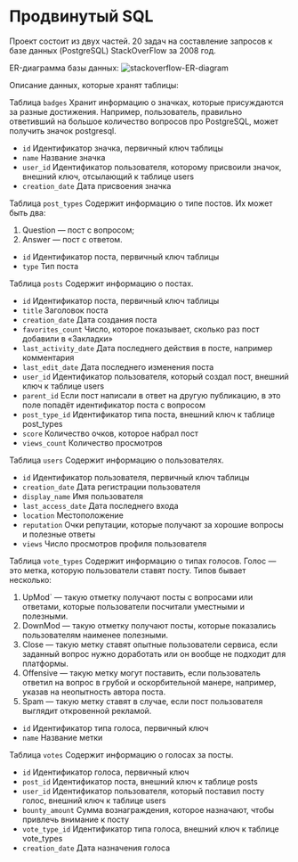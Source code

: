# Продвинутый SQL



Проект состоит из двух частей. 20 задач на составление запросов к базе данных (PostgreSQL) StackOverFlow за 2008 год. 

ER-диаграмма базы данных:
![stackoverflow-ER-diagram](https://user-images.githubusercontent.com/117563470/210385510-c6d519eb-6850-46ba-81c8-c77efeb98654.png)
 
Описание данных, которые хранят таблицы:

Таблица `badges`
Хранит информацию о значках, которые присуждаются за разные достижения. Например, пользователь, правильно ответивший на большое количество вопросов про PostgreSQL, может получить значок postgresql. 
* `id`	Идентификатор значка, первичный ключ таблицы
* `name`	Название значка
* `user_id`	Идентификатор пользователя, которому присвоили значок, внешний ключ, отсылающий к таблице users
* `creation_date`	Дата присвоения значка

Таблица `post_types`
Содержит информацию о типе постов. Их может быть два:
1. Question — пост с вопросом;
2. Answer — пост с ответом.

* `id`	Идентификатор поста, первичный ключ таблицы
* `type`	Тип поста

Таблица `posts`
Содержит информацию о постах.
* `id`	Идентификатор поста, первичный ключ таблицы
* `title`	Заголовок поста
* `creation_date`	Дата создания поста
* `favorites_count`	Число, которое показывает, сколько раз пост добавили в «Закладки»
* `last_activity_date`	Дата последнего действия в посте, например комментария
* `last_edit_date`	Дата последнего изменения поста
* `user_id`	Идентификатор пользователя, который создал пост, внешний ключ к таблице users
* `parent_id`	Если пост написали в ответ на другую публикацию, в это поле попадёт идентификатор поста с вопросом
* `post_type_id`	Идентификатор типа поста, внешний ключ к таблице post_types
* `score`	Количество очков, которое набрал пост
* `views_count`	Количество просмотров

Таблица `users`
Содержит информацию о пользователях.
* `id`	Идентификатор пользователя, первичный ключ таблицы
* `creation_date`	Дата регистрации пользователя
* `display_name`	Имя пользователя
* `last_access_date`	Дата последнего входа
* `location`	Местоположение
* `reputation`	Очки репутации, которые получают за хорошие вопросы и полезные ответы
* `views`	Число просмотров профиля пользователя

Таблица `vote_types`
Содержит информацию о типах голосов. Голос — это метка, которую пользователи ставят посту. Типов бывает несколько: 
1. UpMod` — такую отметку получают посты с вопросами или ответами, которые пользователи посчитали уместными и полезными.
2. DownMod — такую отметку получают посты, которые показались пользователям наименее полезными.
3. Close — такую метку ставят опытные пользователи сервиса, если заданный вопрос нужно доработать или он вообще не подходит для платформы.
4. Offensive — такую метку могут поставить, если пользователь ответил на вопрос в грубой и оскорбительной манере, например, указав на неопытность автора поста.
5. Spam — такую метку ставят в случае, если пост пользователя выглядит откровенной рекламой.

* `id`	Идентификатор типа голоса, первичный ключ
* `name`	Название метки

Таблица `votes`
Содержит информацию о голосах за посты. 
* `id`	Идентификатор голоса, первичный ключ
* `post_id`	Идентификатор поста, внешний ключ к таблице posts
* `user_id`	Идентификатор пользователя, который поставил посту голос, внешний ключ к таблице users
* `bounty_amount`	Сумма вознаграждения, которое назначают, чтобы привлечь внимание к посту
* `vote_type_id`	Идентификатор типа голоса, внешний ключ к таблице vote_types
* `creation_date`	Дата назначения голоса

